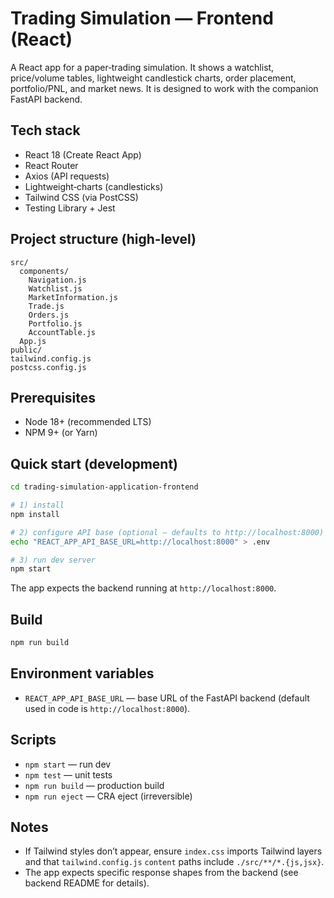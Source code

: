 # Trading Simulation — Frontend (React)

A React app for a paper‑trading simulation. It shows a watchlist, price/volume tables, lightweight candlestick charts, order placement, portfolio/PNL, and market news. It is designed to work with the companion FastAPI backend.

## Tech stack
- React 18 (Create React App)
- React Router
- Axios (API requests)
- Lightweight‑charts (candlesticks)
- Tailwind CSS (via PostCSS)
- Testing Library + Jest

## Project structure (high‑level)
```
src/
  components/
    Navigation.js
    Watchlist.js
    MarketInformation.js
    Trade.js
    Orders.js
    Portfolio.js
    AccountTable.js
  App.js
public/
tailwind.config.js
postcss.config.js
```

## Prerequisites
- Node 18+ (recommended LTS)
- NPM 9+ (or Yarn)

## Quick start (development)
```bash
cd trading-simulation-application-frontend

# 1) install
npm install

# 2) configure API base (optional – defaults to http://localhost:8000)
echo "REACT_APP_API_BASE_URL=http://localhost:8000" > .env

# 3) run dev server
npm start
```

The app expects the backend running at `http://localhost:8000`.

## Build
```bash
npm run build
```

## Environment variables
- `REACT_APP_API_BASE_URL` — base URL of the FastAPI backend (default used in code is `http://localhost:8000`).

## Scripts
- `npm start` — run dev
- `npm test` — unit tests
- `npm run build` — production build
- `npm run eject` — CRA eject (irreversible)

## Notes
- If Tailwind styles don’t appear, ensure `index.css` imports Tailwind layers and that `tailwind.config.js` `content` paths include `./src/**/*.{js,jsx}`.
- The app expects specific response shapes from the backend (see backend README for details).
